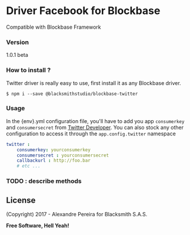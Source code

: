 # Driver Facebook for Blockbase
Compatible with Blockbase Framework

### Version
1.0.1 beta

### How to install ?
Twitter driver is really easy to use, first install it as any Blockbase driver.

```shell
$ npm i --save @blacksmithstudio/blockbase-twitter
```

### Usage
In the {env}.yml configuration file, you'll have to add you app `consumerkey` and `consumersecret` from [Twitter Developer](https://apps.twitter.com). You can also stock any other configuration to access it through the `app.config.twitter` namespace
```yml
twitter :
    consumerkey: yourconsumerkey
    consumersecret : yourconsumersecret
    callbackurl : http://foo.bar
    # etc ...
```

### TODO : describe methods

License
----

(Copyright) 2017 - Alexandre Pereira for Blacksmith S.A.S.


**Free Software, Hell Yeah!**

[Node.js]:https://nodejs.org/en
[NPM]:https://www.npmjs.com
